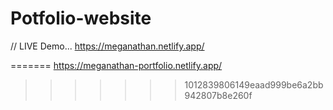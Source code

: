 # Potfolio-website

// LIVE Demo...
https://meganathan.netlify.app/


=======
https://meganathan-portfolio.netlify.app/
>>>>>>> 1012839806149eaad999be6a2bb942807b8e260f

